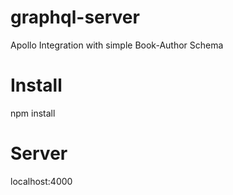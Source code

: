 # graphql-server
Apollo Integration with simple Book-Author Schema

# Install
npm install

# Server
localhost:4000
